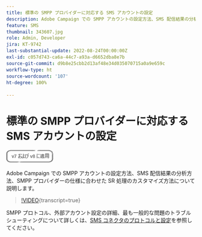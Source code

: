 ```yaml
---
title: 標準の SMPP プロバイダーに対応する SMS アカウントの設定
description: Adobe Campaign での SMPP アカウントの設定方法、SMS 配信結果の分析方法、SMPP プロバイダーの仕様に合わせた SR 処理のカスタマイズ方法について説明します。 
feature: SMS
thumbnail: 343607.jpg
role: Admin, Developer
jira: KT-9742
last-substantial-update: 2022-08-24T00:00:00Z
exl-id: c057d743-ca6a-44c7-a93a-d6652dba8e7b
source-git-commit: d9b8e25cbb2d13af48e34d035070715a0a9e659c
workflow-type: ht
source-wordcount: '107'
ht-degree: 100%

---
```


# 標準の SMPP プロバイダーに対応する SMS アカウントの設定

![v7 および v8 に適用](../assets/V7-V8-stamp.png)

Adobe Campaign での SMPP アカウントの設定方法、SMS 配信結果の分析方法、SMPP プロバイダーの仕様に合わせた SR 処理のカスタマイズ方法について説明します。

>[!VIDEO](https://video.tv.adobe.com/v/343607?quality=12&learn=on){transcript=true}

SMPP プロトコル、外部アカウント設定の詳細、最も一般的な問題のトラブルシューティングについて詳しくは、[SMS コネクタのプロトコルと設定](https://experienceleague.adobe.com/docs/campaign-classic/using/sending-messages/sending-messages-on-mobiles/sms-protocol.html?lang=ja#sending-messages)を参照してください。
